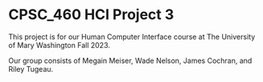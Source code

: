 # CPSC_460 HCI Project 3

This project is for our Human Computer Interface course at The University of Mary Washington Fall 2023.

Our group consists of Megain Meiser, Wade Nelson, James Cochran, and Riley Tugeau.
